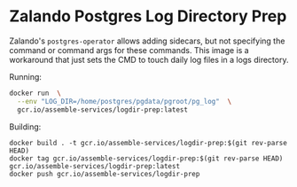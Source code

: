 # Zalando Postgres Log Directory Prep

Zalando's `postgres-operator` allows adding sidecars, but not specifying the command or command args for these commands. This image is a workaround that just sets the CMD to touch daily log files in a logs directory.

Running:

```sh
docker run  \
  --env "LOG_DIR=/home/postgres/pgdata/pgroot/pg_log"  \
  gcr.io/assemble-services/logdir-prep:latest
```

Building:

```
docker build . -t gcr.io/assemble-services/logdir-prep:$(git rev-parse HEAD)
docker tag gcr.io/assemble-services/logdir-prep:$(git rev-parse HEAD) gcr.io/assemble-services/logdir-prep:latest
docker push gcr.io/assemble-services/logdir-prep
```
